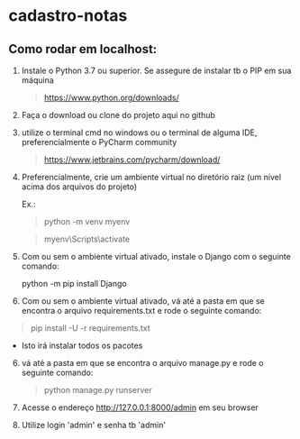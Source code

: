 # cadastro-notas

## Como rodar em localhost:

1. Instale o Python 3.7 ou superior. Se assegure de instalar tb o PIP em sua máquina

   > https://www.python.org/downloads/

2. Faça o download ou clone do projeto aqui no github

3. utilize o terminal cmd no windows ou o terminal de alguma IDE, preferencialmente o PyCharm community 

   > https://www.jetbrains.com/pycharm/download/

4. Preferencialmente, crie um ambiente virtual no diretório raiz (um nível acima dos arquivos do projeto)
   
   Ex.: 
      > python -m venv myenv
      
      > myenv\Scripts\activate

5. Com ou sem o ambiente virtual ativado, instale o Django com o seguinte comando: 

   python -m pip install Django
   

5. Com ou sem o ambiente virtual ativado, vá até a pasta em que se encontra o arquivo requirements.txt e rode o seguinte comando:
  
  >  pip install -U -r requirements.txt
  
  * Isto irá instalar todos os pacotes
  
  
6. vá até a pasta em que se encontra o arquivo manage.py e rode o seguinte comando:

   > python manage.py runserver
   
   
7. Acesse o endereço http://127.0.0.1:8000/admin em seu browser

8. Utilize login 'admin' e senha tb 'admin'


 

